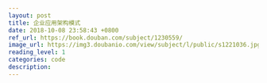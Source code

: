 ```yaml
---
layout: post
title: 企业应用架构模式
date: 2018-10-08 23:58:43 +0800
ref_url: https://book.douban.com/subject/1230559/
image_url: https://img3.doubanio.com/view/subject/l/public/s1221036.jpg
reading_level: 1
categories: code
description: 
---
```

